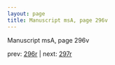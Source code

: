 ```yaml
---
layout: page
title: Manuscript msA, page 296v
---
```


Manuscript msA, page 296v

prev:  [296r](../296r) | next:  [297r](../297r)
